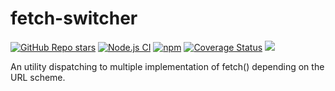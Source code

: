 # fetch-switcher

[![GitHub Repo stars](https://img.shields.io/github/stars/nicolas-van/fetch-switcher?style=social)](https://github.com/nicolas-van/fetch-switcher/stargazers) [![Node.js CI](https://github.com/nicolas-van/fetch-switcher/workflows/Node.js%20CI/badge.svg)](https://github.com/nicolas-van/fetch-switcher/actions) [![npm](https://img.shields.io/npm/v/fetch-switcher)](https://www.npmjs.com/package/fetch-switcher) [![Coverage Status](https://coveralls.io/repos/github/nicolas-van/fetch-switcher/badge.svg?branch=master)](https://coveralls.io/github/nicolas-van/fetch-switcher?branch=master) [![](https://data.jsdelivr.com/v1/package/npm/fetch-switcher/badge)](https://www.jsdelivr.com/package/npm/fetch-switcher)

An utility dispatching to multiple implementation of fetch() depending on the URL scheme.
